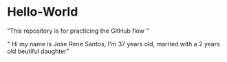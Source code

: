 # Hello-World
“This repository is for practicing the GitHub flow “

" Hi my name is Jose Rene Santos, I'm 37 years old, married with a 2 years old beutiful daughter"
